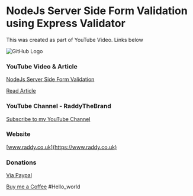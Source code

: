 # NodeJs Server Side Form Validation using Express Validator

This was created as part of YouTube Video. Links below

![GitHub Logo](https://raddy.co.uk/wp-content/uploads/2020/08/nodejs-express-validator-body-parser_compressed.jpg)


### YouTube Video & Article

[NodeJs Server Side Form Validation](https://www.youtube.com/watch?v=z8m_Vy_9FIs)

[Read Article](https://raddy.co.uk/blog/node-js-form-validation-using-express-validator-and-ejs/)

### YouTube Channel - RaddyTheBrand

[Subscribe to my YouTube Channel](https://www.youtube.com/channel/UCvXscyQ0cLzPZeNOeXI45Sw?sub_confirmation=1)

### Website
[www.raddy.co.uk](https://www.raddy.co.uk)

### Donations
[Via Paypal](https://www.paypal.me/RadoslavAngelov)

[Buy me a Coffee](https://www.buymeacoffee.com/RaddyTheBrand)
# H e l l o _ w o r l d  
 